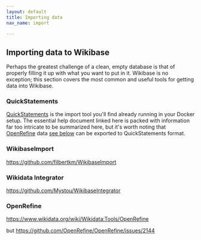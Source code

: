 ```yaml
---
layout: default
title: Importing data
nav_name: import

---
```

## Importing data to Wikibase

Perhaps the greatest challenge of a clean, empty database is that of properly filling it up with what you want to put in it.  Wikibase is no exception; this section covers the most common and useful tools for getting data into Wikibase.

### QuickStatements

[QuickStatements](https://www.wikidata.org/wiki/Help:QuickStatements) is the import tool you'll find already running in your Docker setup. The essential help document linked here is packed with information far too intricate to be summarized here, but it's worth noting that [OpenRefine](https://www.wikidata.org/wiki/Wikidata:Tools/OpenRefine) data [see below](#OpenRefine) can be exported to QuickStatements format.

### WikibaseImport

https://github.com/filbertkm/WikibaseImport

### Wikidata Integrator

https://github.com/Mystou/WikibaseIntegrator

### OpenRefine

https://www.wikidata.org/wiki/Wikidata:Tools/OpenRefine

but
https://github.com/OpenRefine/OpenRefine/issues/2144
